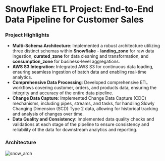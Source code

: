 # Snowflake ETL Project: End-to-End Data Pipeline for Customer Sales

### Project Highlights

- **Multi-Schema Architecture**: Implemented a robust architecture utilizing three distinct schemas within **Snowflake** - **landing_zone** for raw data ingestion, **curated_zone** for data cleaning and transformation, and **consumption_zone** for business-level aggregations.
- **AWS S3 Integration**: Integrated AWS S3 for continuous data loading, ensuring seamless ingestion of batch data and enabling real-time analytics.
- **Comprehensive Data Processing**: Developed comprehensive ETL workflows covering customer, orders, and products data, ensuring the integrity and accuracy of the entire data pipeline.
- **Change Data Capture**: Implemented Change Data Capture (CDC) mechanisms, including pipes, streams, and tasks, for handling Slowly Changing Dimension (SCD) Type 2 data, allowing for historical tracking and analysis of changes over time.
- **Data Quality and Consistency**: Implemented data quality checks and validations at each stage of the pipeline to ensure consistency and reliability of the data for downstream analytics and reporting.

### Architecture

![snow_arch](https://github.com/raj0512gaurav/cusomer_orders_etl/assets/56684761/08fe8097-8378-4c31-9941-99271096cb20)
